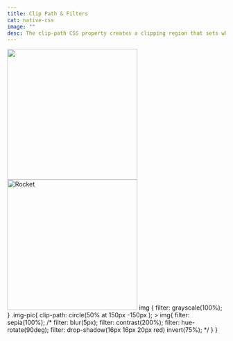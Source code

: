```yaml
---
title: Clip Path & Filters
cat: native-css
image: ""
desc: The clip-path CSS property creates a clipping region that sets what part of an element should be shown. Parts that are inside the region are shown, while those outside are hidden. The filter CSS property applies graphical effects like blur or color shift to an element. Filters are commonly used to adjust the rendering of images, backgrounds, and borders.
---
```


<html-code>
<picture class="img-pic">
  <source media="(min-width:960px)" srcset="/sampleImages/spacecraft-Gemini-12-John-F-Kennedy-Space-Nov-11-1966.webp" width="300" height="300">
  <img src="/sampleImages/spacecraft-Gemini-12-John-F-Kennedy-Space-Nov-11-1966.webp" width="300" height="300">
</picture>
<img src="/sampleImages/spacecraft-Gemini-12-John-F-Kennedy-Space-Nov-11-1966.webp" alt="Rocket" width="300" height="300">

</html-code>

<css-code>
img {
  filter: grayscale(100%);
}
.img-pic{
  clip-path: circle(50% at 150px -150px );
  > img{
    filter: sepia(100%);
    /*
   filter: blur(5px);
   filter: contrast(200%);
   filter: hue-rotate(90deg);
   filter: drop-shadow(16px 16px 20px red) invert(75%);
    */
  }
}

</css-code>
